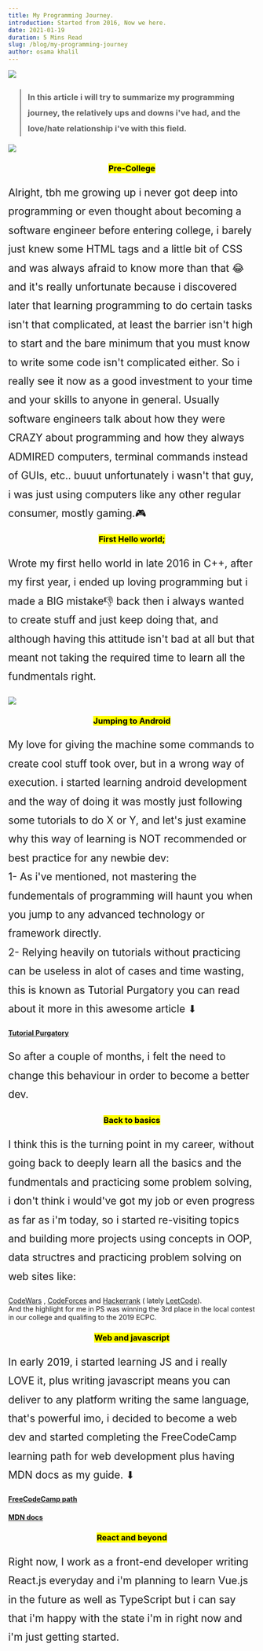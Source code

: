 ```yaml
---
title: My Programming Journey.
introduction: Started from 2016, Now we here.
date: 2021-01-19
duration: 5 Mins Read
slug: /blog/my-programming-journey
author: osama khalil
---
```


<img src="https://images.unsplash.com/photo-1509718443690-d8e2fb3474b7?ixid=MXwxMjA3fDB8MHxwaG90by1wYWdlfHx8fGVufDB8fHw%3D&ixlib=rb-1.2.1&auto=format&fit=crop&w=1500&q=80" 
class="w-100 mb-4 rounded" style="box-shadow: rgba(17, 12, 46, 0.15) 0px 48px 100px 0px;"/>

<blockquote style="font-weight:bold; border-left: 2px solid grey; line-height: 2rem;" class="px-2 mb-4"><h3>In this article i will try to summarize my programming journey, the relatively ups and downs i've had, and the love/hate relationship i've with this field.</h3></blockquote>

<div>
<img src="https://images.unsplash.com/photo-1550745165-9bc0b252726f?ixid=MXwxMjA3fDB8MHxwaG90by1wYWdlfHx8fGVufDB8fHw%3D&ixlib=rb-1.2.1&auto=format&fit=crop&w=750&q=80" 
class="w-100 mb-4 rounded" style="box-shadow: rgba(17, 12, 46, 0.15) 0px 48px 100px 0px;"/>

<h3 align="center" class="mt-4"><mark class="rounded" style="background:yellow">Pre-College</mark></h3>
<p style="font-size: 1.3rem;
    line-height: 2.4rem;">Alright, tbh me growing up i never got deep into programming or even thought about becoming a software engineer before entering college, i barely just knew some HTML tags and a little bit of CSS and was always afraid to know more than that 😂
and it's really unfortunate because i discovered later that learning programming to do certain tasks isn't that complicated, at least the barrier isn't high to start and the bare minimum that you must know to write some code isn't complicated either. So i really see it now as a good investment to your time and your skills to anyone in general.
Usually software engineers talk about how they were CRAZY about programming and how they always ADMIRED computers, terminal commands instead of GUIs, etc.. buuut unfortunately i wasn't that guy, i was just using computers like any other regular consumer, mostly gaming.🎮</p>

<h3 align="center" class="mt-3"><mark class="rounded" style="background:yellow">First Hello world;</mark></h3>
<p style="font-size: 1.3rem;
    line-height: 2.4rem;">Wrote my first hello world in late 2016 in C++, after my first year, i ended up loving programming but i made a BIG mistake👎 back then i always wanted to create stuff and just keep doing that, and although having this attitude isn't bad at all but that meant not taking the required time to learn all the fundmentals right.</p>
    <img src="https://images.unsplash.com/photo-1607252650355-f7fd0460ccdb?ixid=MXwxMjA3fDB8MHxwaG90by1wYWdlfHx8fGVufDB8fHw%3D&ixlib=rb-1.2.1&auto=format&fit=crop&w=1500&q=80" 
class="w-100 mb-4 rounded" style="box-shadow: rgba(17, 12, 46, 0.15) 0px 48px 100px 0px;"/>
<h3 align="center"><mark class="rounded" style="background:yellow">Jumping to Android</mark></h3>
<p style="font-size: 1.3rem;
    line-height: 2.4rem;">
    My love for giving the machine some commands to create cool stuff took over, but in a wrong way of execution.
    i started learning android development
and the way of doing it was mostly just following some tutorials to do X or Y, and let's just examine why this way of learning is NOT recommended or best practice for any newbie dev:
<br/>
1- As i've mentioned, not mastering the fundementals of programming will haunt you when you jump to any advanced technology or framework directly.
<br/>
2- Relying heavily on tutorials without practicing can be useless in alot of cases and time wasting, this is known as Tutorial Purgatory you can read about it more in this awesome article ⬇

<h4>

[Tutorial Purgatory](https://iamnabil.netlify.app/blog/2019-07-11-tutorial-purgatory)</h4>

<p style="font-size: 1.3rem;
    line-height: 2.4rem;">So after a couple of months, i felt the need to change this behaviour in order to become a better dev.</p>

</p>

<h3 align="center" class="mt-3"><mark class="rounded" style="background:yellow">Back to basics</mark></h3>
<p style="font-size: 1.3rem;
    line-height: 2.4rem;">I think this is the turning point in my career, without going back to deeply learn all the basics and the fundmentals and practicing some problem solving, i don't think i would've got my job or even progress as far as i'm today, so i started re-visiting topics and building more projects using concepts in OOP, data structres and practicing problem solving on web sites like: <span>

[CodeWars](https://www.codewars.com/)
</span>,
[CodeForces](https://codeforces.com/)
and
[Hackerrank](https://www.hackerrank.com/) (
lately [LeetCode](https://leetcode.com/)).
<br/>
And the highlight for me in PS was winning the 3rd place in the local contest in our college
and qualifing to the 2019 ECPC.</p>

<h3 align="center" class="mt-3"><mark class="rounded" style="background:yellow">Web and javascript</mark></h3>
<p style="font-size: 1.3rem;
    line-height: 2.4rem;">In early 2019, i started learning JS and i really LOVE it, plus writing javascript means you can deliver to any platform writing the same language, that's powerful imo, i decided to become a web dev and started completing the FreeCodeCamp learning path for web development plus having MDN docs as my guide. ⬇
    <h4>

[FreeCodeCamp path](https://www.freecodecamp.org/learn/)</h4>

<h4>

[MDN docs](https://developer.mozilla.org/en-US/docs/Web)</h4>

</p>

<h3 align="center" class="mt-3"><mark class="rounded" style="background:yellow">React and beyond</mark></h3>
<div class="mb-4"><p style="font-size: 1.3rem;
    line-height: 2.4rem;">Right now, I work as a front-end developer writing React.js everyday and i'm planning to learn Vue.js in the future as well as TypeScript but i can say that i'm happy with the state i'm in right now and i'm just getting started.</p></div>
